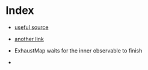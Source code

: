 # Index

- [useful source](https://www.tektutorialshub.com/angular/using-exhaustmap-in-angular/#:~:text=To%20use%20ExhaustMap%20in%20Angular,it%20our%20Component%20or%20Service.&text=import%20%7B%20exhaustMap%7D%20from%20%27rxjs,C%27%2C%27D%27%20.)

- [another link](https://dev.to/hssanbzlm/switchmap-mergemap-concatmap-and-exhaustmap-like-you-have-never-seen-109o)
- ExhaustMap waits for the inner observable to finish
- 